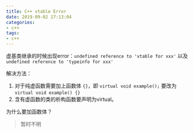 ```yaml
---
title: C++ vtable Error
date: 2019-09-02 17:13:04
categories:
- c++
tags:
- c++
---
```


虚基类继承的时候出现error：`undefined reference to 'vtable for xxx'` 以及 `undefined reference to 'typeinfo for xxx'`

解决方法：
1. 对于纯虚函数需要加上函数体 `{}`，即 `virtual void example();` 要改为 `virtual void example() {}`
2. 含有虚函数的类的析构函数要声明为virtual。

为什么要加函数体？
>暂时不明